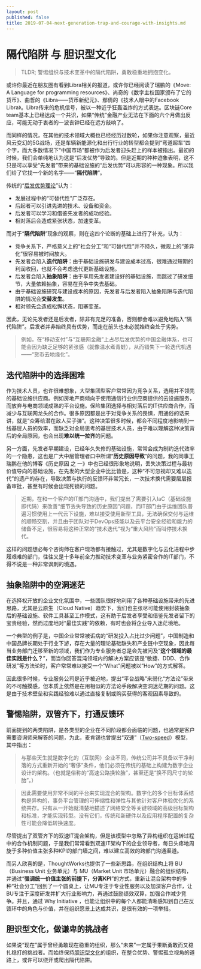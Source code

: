 ```yaml
---
layout: post
published: false
title: 2019-07-04-next-generation-trap-and-courage-with-insights.md
---
```

# 隔代陷阱 与 胆识型文化

> TLDR; 警惕组织与技术变革中的隔代陷阱，勇敢稳重地拥抱变化。

或许你最近在朋友圈有看到Libra相关的报道，或许你已经阅读了瑞鹏的《Move: A Language for programming resources》、尚奇的《数字主权国家颁布了它的货币》、曲哲的《Libra——货币新纪元》、鄢倩的《技术人眼中的Facebook Libra》。Libra传来的危机信号，被以一种近乎狂轰滥炸的方式表达。区块链Core team基本上已经达成一个共识，如果“传统”金融产业无法在下面的六个月做出反应，可能无动于衷者的一波丧钟已经在远方敲响了。

而同样的情况，在其他的技术领域大概也已经经历过数轮，如果你注意观察，最近风云变幻的5G战场，还是车辆新能源化和出行行业的转型都会提到“弯道超车”四个字，而大多数情况下“中国市场”都被作为后发者迎头赶上的样本被指出。最初的时候，我们会单纯地认为这是“后发优势”导致的。但是近期的种种迹象表明，这不只是可以享受“先发者”带来的基础设施的“后发优势”可以形容的一种现象。所以我们给了它找一个新的名字——“**隔代陷阱**”。

传统的“[后发优势理论](https://wiki.mbalib.com/wiki/%E5%90%8E%E5%8F%91%E4%BC%98%E5%8A%BF%E7%90%86%E8%AE%BA)”认为：

- 发展过程中的“可替代性”广泛存在。
- 后起者可以引进先进的技术、设备和资金。
- 后发者可以学习和借鉴先发者的成功经验。
- 相对落后会造成紧张状态，加速变革。

而对于“**隔代陷阱**”现象的观察，则在这四个论断的基础上进行了补充，认为：

- 竞争关系下，严格意义上的“社会分工”和“可替代性”并不持久，微观上的“差异化”很容易被时间放大。
- 先发者会陷入**迭代陷阱**：由于基础设施研发与建设成本过高，很难通过短期的利润收回，也就不会考虑迭代更新基础设施。
- 后发者会陷入**抽象陷阱**：由于享用先发者建设好的基础设施，而跳过了研发细节，大量依赖抽象，容易在竞争中失去基础。
- 由于基础设施研究与建设成本的原因，先发者与后发者陷入抽象陷阱与迭代陷阱的情况会**交替发生**。
- 相对领先会造成松懈状态，阻塞变革。

因此，无论先发者还是后发者，除非有充足的准备，否则都会难以避免地陷入“隔代陷阱”。后发者并非始终具有优势，而走在前头也未必就始终会处于劣势。

> 例如，在“移动支付”与“互联网金融”上占尽后发优势的中国金融体系，也可能会因为缺乏足够的紧张感（就像温水煮青蛙），从而错失下一轮迭代机遇——“货币去地缘化”。

## 迭代陷阱中的选择困难

作为技术人员，也许很难想象，大型集团型客户常常因为竞争关系，选用并不领先的基础设施供应商。例如房地产商倾向于使用通信行业供应商提供的云设施服务，而放弃与电商领域成熟的平台设施。保险集团选择与相对落后的IT供应商合作，而减少与互联网龙头的合作。很多原因都是出于对竞争关系的畏惧，用通俗的话来讲，就是“众筹给潜在敌人买子弹”。这种决策很多时候，都会不同程度地影响到一线基层人员的效率，而缺乏对全局思考的基层技术人员，由于难以理解这种决策背后的全局原因，也会出现**难以统一拉齐**的问题。

另一方面，先发者早期建设，已经年久失修的基础设施，常常会成为制约迭代效率的一个隐患，这也是广大中层管理者口中所谓“**历史原因导致**”的问题，我的同事王瑞鹏在他的博客《历史原因 之 一》中也已经很形象地说明，丢失决策过程与最初价值导向的基础设施，在先发的大型企业中比比皆是，这种“不可忽视却又难以迭代”的遗产的存在，导致决策与执行的反馈环非常冗长，一次技术换代需要层层报备审批，甚至有时候会出现死锁的问题。

> 近期，在和一个客户的IT部门沟通中，我们提出了需要引入IaC（基础设施即代码）来改善“细节丢失导致的历史原因”问题，而IT部门由于运维团队普遍习惯使用上一代云下设施，难以接受使用新型工具，无法确保交付与运维的顺畅交割，并且由于团队对于DevOps技能以及云平台安全经验和能力的储备不足，很容易将这种正常的“技术迭代”视为“重大风险”而叫停技术换代。

这样的问题想必每个咨询师在客户现场都有接触过，尤其是数字化与云化进程中步履艰难的部门，往往又是十多年前全力推动技术变革与业务紧密合作的IT部门，不得不说是一种非常讽刺的境遇。

## 抽象陷阱中的空洞迷茫

在选择权开放的企业文化氛围中，一些团队很好地利用了各种基础设施带来的先进思路，尤其是云原生（Cloud Native）趋势下，我们也主张尽可能使用封装抽象后的基础设施、软件工具甚至工作模式，这有助于后发者享受和借鉴先发者留下的宝贵经验，然而过度地对“最佳实践”的依赖，有时也会将企业导入迷茫境地。

一个典型的例子是，中国企业常常被诟病的“研发投入占比过少问题”，中国制造和中国品牌长期处于行业下游，存在大量的理论基础缺失和产业链中空现象，因此每当业务部门迁移至新的领域，我们作为专业服务者总是会先被问及“**这个领域的最佳实践是什么？**”，而当你回答混沌领域内的解决方案应该是“敏捷、DDD、合作研发”等方法论时，客户常常难以接受一个“What”问题被以“How”的方式解答。

因此很多时候，专业服务公司是近乎被迫地，提出“平台战略”来弱化“方法论”带来的不可触摸感，但本质上依然是在用相似的方法论手段解决空洞迷茫期的问题。这是由于技术壁垒和实践经验难以通过直接复制或购买获得的客观因素导致的。

## 警惕陷阱，双管齐下，打通反馈环

前面提到的两类陷阱，是各类型的企业在不同阶段都会面临的问题，也通常是客户需要咨询师来解答的问题，为此，麦肯锡也曾提出“双速”（[Two-speed](https://www.mckinsey.com/business-functions/digital-mckinsey/our-insights/a-two-speed-it-architecture-for-the-digital-enterprise)）模型，其中指出：

> 与那些天生就是数字化的（互联网）企业不同，传统公司并不具备以干净利落的方式重新开始的“奢侈”条件，他们必须在传统的基础上构建为数字企业设计的架构。（也就是俗称的“高速公路换轮胎”，甚至还是“换不同尺寸的轮胎”。）

> 因此需要使用非常不同的平台来实现混合的架构。数字化的多个目标体系结构是异构的，事务平台管理的可伸缩性和弹性与其他针对客户体验优化的系统共存。只有从一开始就清楚地描述了网络安全等关键领域的高级目标架构和标准，才能实现转型。没有它们，传统和新硬件以及应用程序配置的复杂性可能会降低转换速度。

尽管提出了双管齐下的双速IT混合架构，但是该模型中忽略了异构组织在运转过程中的合作机制问题，于是我们常常看到双速IT架构下的企业领导者，每日头疼地周旋于多种价值主张多种KPI的部门墙之间，难以建立高效的跨部门沟通渠道。

而另人欣喜的是，ThoughtWorks也提供了一些新思路，在组织结构上将 BU（Business Unit 业务单元）与 MU（Market Unit 市场单元）融合的组织结构，并通过“**强调统一价值主张的前提下，分离KPI**”的方式，重新让混合架构中的多种“社会分工”回到了一个圆桌上，让MU专注于专业性服务以及加深客户合作，让BU专注于深度研发并扩大行业影响力，再通过鼓励绩效双算，加强合作减少竞争。并且，通过 Why Initiative ，也能让组织中的每个人都能清晰感知到自己在反馈环中的角色与价值，并在组织愿景上达成共识，是很有效的一项举措。

## 胆识型文化，做谦卑的挑战者

如果说“现在”属于曾经勇敢现在稳重的组织，那么“未来”一定属于果断勇敢而又稳扎稳打的挑战者。而始终保持[胆识型文化](http://insights.thoughtworkers.org/courageous-executive/)的组织，在整合优势、警惕孤立视角的道路上，或许可以绕开或爬出隔代陷阱。
